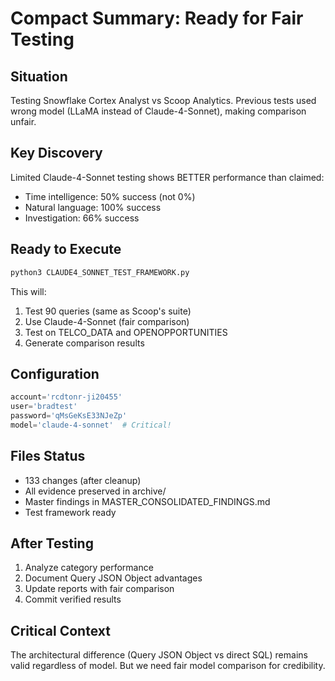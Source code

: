 # Compact Summary: Ready for Fair Testing

## Situation
Testing Snowflake Cortex Analyst vs Scoop Analytics. Previous tests used wrong model (LLaMA instead of Claude-4-Sonnet), making comparison unfair.

## Key Discovery
Limited Claude-4-Sonnet testing shows BETTER performance than claimed:
- Time intelligence: 50% success (not 0%)
- Natural language: 100% success
- Investigation: 66% success

## Ready to Execute
```bash
python3 CLAUDE4_SONNET_TEST_FRAMEWORK.py
```

This will:
1. Test 90 queries (same as Scoop's suite)
2. Use Claude-4-Sonnet (fair comparison)
3. Test on TELCO_DATA and OPENOPPORTUNITIES
4. Generate comparison results

## Configuration
```python
account='rcdtonr-ji20455'
user='bradtest'
password='qMsGeKsE33NJeZp'
model='claude-4-sonnet'  # Critical!
```

## Files Status
- 133 changes (after cleanup)
- All evidence preserved in archive/
- Master findings in MASTER_CONSOLIDATED_FINDINGS.md
- Test framework ready

## After Testing
1. Analyze category performance
2. Document Query JSON Object advantages
3. Update reports with fair comparison
4. Commit verified results

## Critical Context
The architectural difference (Query JSON Object vs direct SQL) remains valid regardless of model. But we need fair model comparison for credibility.